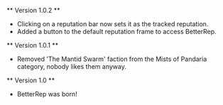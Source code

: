** Version 1.0.2 **
* Clicking on a reputation bar now sets it as the tracked reputation.
* Added a button to the default reputation frame to access BetterRep.

** Version 1.0.1 **
* Removed 'The Mantid Swarm' faction from the Mists of Pandaria category, nobody likes them anyway.

** Version 1.0 **
* BetterRep was born!